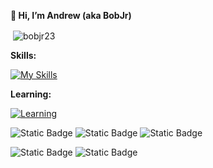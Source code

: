 **👋 Hi, I’m Andrew (aka BobJr)**

<p>&nbsp;<img align="center" src="https://github-readme-stats.vercel.app/api?username=bobjr23&show_icons=true&locale=en&theme=tokyonight" alt="bobjr23" /></p>

**Skills:**

[![My Skills](https://skillicons.dev/icons?i=py,vscode,discord,selenium,opencv)](https://skillicons.dev)

**Learning:**

[![Learning](https://skillicons.dev/icons?i=java,go,cpp)](https://skillicons.dev)

![Static Badge](https://img.shields.io/badge/Editor-Visual%20Studio%20Code-blue?logo=visualstudiocode)
![Static Badge](https://img.shields.io/badge/Best_Language-Python-darkgreen?logo=python)
![Static Badge](https://img.shields.io/badge/Main_Projects-Automation,%20Modding,%20Web%20Scraping,%20Computer%20Vision-red)

![Static Badge](https://img.shields.io/badge/Discord-__bobjr__-blue?logo=discord)
![Static Badge](https://img.shields.io/badge/Status-Online-green)
